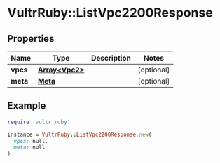 # VultrRuby::ListVpc2200Response

## Properties

| Name | Type | Description | Notes |
| ---- | ---- | ----------- | ----- |
| **vpcs** | [**Array&lt;Vpc2&gt;**](Vpc2.md) |  | [optional] |
| **meta** | [**Meta**](Meta.md) |  | [optional] |

## Example

```ruby
require 'vultr_ruby'

instance = VultrRuby::ListVpc2200Response.new(
  vpcs: null,
  meta: null
)
```

